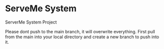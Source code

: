 # ServeMe System

ServerMe System Project

Please dont push to the main branch, it will overwrite everything.
First pull from the main into your local directory and create a new branch 
to push into it.
